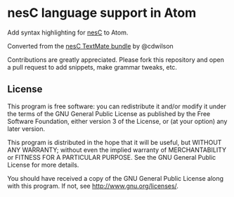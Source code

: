 # nesC language support in Atom

Add syntax highlighting for [nesC](http://nescc.sourceforge.net/) to Atom.

Converted from the [nesC TextMate bundle](https://github.com/cdwilson/nesC.tmbundle) by @cdwilson

Contributions are greatly appreciated. Please fork this repository and open a pull request to add snippets, make grammar tweaks, etc.

## License

This program is free software: you can redistribute it and/or modify it under the terms of the GNU General Public License as published by the Free Software Foundation, either version 3 of the License, or (at your option) any later version.

This program is distributed in the hope that it will be useful, but WITHOUT ANY WARRANTY; without even the implied warranty of MERCHANTABILITY or FITNESS FOR A PARTICULAR PURPOSE. See the GNU General Public License for more details.

You should have received a copy of the GNU General Public License along with this program. If not, see http://www.gnu.org/licenses/.
